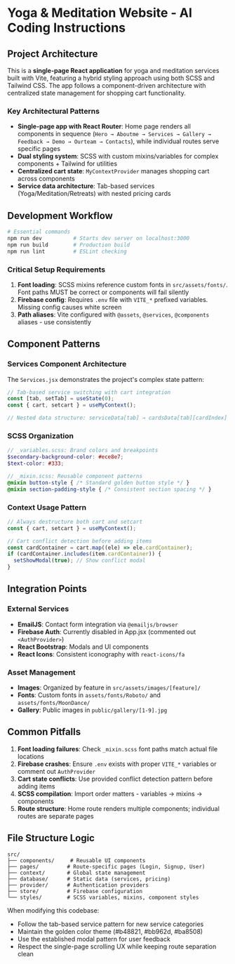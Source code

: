 # Yoga & Meditation Website - AI Coding Instructions

## Project Architecture

This is a **single-page React application** for yoga and meditation services built with Vite, featuring a hybrid styling approach using both SCSS and Tailwind CSS. The app follows a component-driven architecture with centralized state management for shopping cart functionality.

### Key Architectural Patterns

- **Single-page app with React Router**: Home page renders all components in sequence (`Hero → Aboutme → Services → Gallery → Feedback → Demo → Ourteam → Contacts`), while individual routes serve specific pages
- **Dual styling system**: SCSS with custom mixins/variables for complex components + Tailwind for utilities
- **Centralized cart state**: `MyContextProvider` manages shopping cart across components
- **Service data architecture**: Tab-based services (Yoga/Meditation/Retreats) with nested pricing cards

## Development Workflow

```bash
# Essential commands
npm run dev          # Starts dev server on localhost:3000
npm run build        # Production build
npm run lint         # ESLint checking
```

### Critical Setup Requirements

1. **Font loading**: SCSS mixins reference custom fonts in `src/assets/fonts/`. Font paths MUST be correct or components will fail silently
2. **Firebase config**: Requires `.env` file with `VITE_*` prefixed variables. Missing config causes white screen
3. **Path aliases**: Vite configured with `@assets`, `@services`, `@components` aliases - use consistently

## Component Patterns

### Services Component Architecture
The `Services.jsx` demonstrates the project's complex state pattern:
```jsx
// Tab-based service switching with cart integration
const [tab, setTab] = useState(0);
const { cart, setcart } = useMyContext();

// Nested data structure: serviceData[tab] → cardsData[tab][cardIndex]
```

### SCSS Organization
```scss
// _variables.scss: Brand colors and breakpoints
$secondary-background-color: #ece8e7;
$text-color: #333;

// _mixin.scss: Reusable component patterns
@mixin button-style { /* Standard golden button style */ }
@mixin section-padding-style { /* Consistent section spacing */ }
```

### Context Usage Pattern
```jsx
// Always destructure both cart and setcart
const { cart, setcart } = useMyContext();

// Cart conflict detection before adding items
const cardContainer = cart.map((ele) => ele.cardContainer);
if (cardContainer.includes(item.cardContainer)) {
  setShowModal(true); // Show conflict modal
}
```

## Integration Points

### External Services
- **EmailJS**: Contact form integration via `@emailjs/browser`
- **Firebase Auth**: Currently disabled in App.jsx (commented out `<AuthProvider>`)
- **React Bootstrap**: Modals and UI components
- **React Icons**: Consistent iconography with `react-icons/fa`

### Asset Management
- **Images**: Organized by feature in `src/assets/images/[feature]/`
- **Fonts**: Custom fonts in `assets/fonts/Roboto/` and `assets/fonts/MoonDance/`
- **Gallery**: Public images in `public/gallery/[1-9].jpg`

## Common Pitfalls

1. **Font loading failures**: Check `_mixin.scss` font paths match actual file locations
2. **Firebase crashes**: Ensure `.env` exists with proper `VITE_*` variables or comment out `AuthProvider`
3. **Cart state conflicts**: Use provided conflict detection pattern before adding items
4. **SCSS compilation**: Import order matters - variables → mixins → components
5. **Route structure**: Home route renders multiple components; individual routes are separate pages

## File Structure Logic

```
src/
├── components/     # Reusable UI components
├── pages/         # Route-specific pages (Login, Signup, User)
├── context/       # Global state management
├── database/      # Static data (services, pricing)
├── provider/      # Authentication providers
├── store/         # Firebase configuration
└── styles/        # SCSS variables, mixins, component styles
```

When modifying this codebase:
- Follow the tab-based service pattern for new service categories
- Maintain the golden color theme (#b48821, #bb962d, #ba8508)
- Use the established modal pattern for user feedback
- Respect the single-page scrolling UX while keeping route separation clean